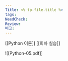 ```yaml
---
Title: <% tp.file.title %>
tags: 
NeedCheck: 
Review: 
비고:
---
```

[[Python 이론]]
[[회차 실습]]

\![[Python-05.pdf]]